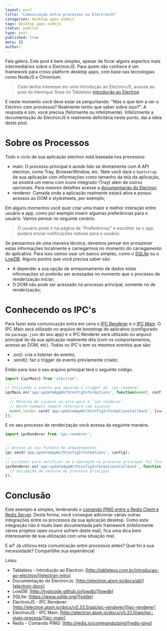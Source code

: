 ```yaml
---
layout: post
title: "Comunicação entre processos no ElectronJS"
categories: desktop apps nodejs
tags: desktop apps nodejs
status: publish
type: post
published: true
meta: {}
author:
---
```



Fala galera. Este post é bem simples, apesar de focar alguns aspectos mais intermediários sobre o ElectronJS. Para quem não conhece é um framework para cross-platform desktop apps, com base nas tecnologias como NodeJS e Chromium.

> Caso tenha interesse em uma introdução ao ElectronJS, acesse ao post do Henrique Sosa no Tableless [Introdução ao Electron][electron-intro]

E neste momento você deve estar se perguntando: "Mas o que tem a ver o Electron com processos? Realmente tenho que saber sobre isso?". A resposta é sim, você precisa (felizmente ou infelizmente). Infelizmente a documentação do ElectronJS é realmente deficitária neste ponto, daí a idéia deste post.


# Sobre os Processos

Todo o ciclo de sua aplicação electron está baseada nos processos:

- main: O processo principal é aonde lida-se diretamente com A API electron, como Tray, BrowserWindow, etc. Nele você dará o `bootstrap` de sua aplicação com informações como tamanho da tela da aplicação, se existirá um menu com ícone integrado (Tray) além de outros opcionais. Para maiores detalhes acesse a [documentação do Electron][electron-docs].
- renderer: Camada onde a aplicação realmente estará ativa e possui acessos ao DOM e stylesheets, por exemplo;

Em alguns momentos você quer criar uma maior e melhor interação entre usuário e app, como por exemplo inserir algumas preferências para o usuário. Vamos pensar no seguinte cenário:

> O usuário pode ir na página de "Preferências" e escolher se o app poderá enviar notificações nativas para o usuário.

Se pensarmos de uma maneira técnica, devemos pensar em armazenar estas informações localmente e carregarmos no momento do carregamento do aplicativo. Para isso vamos usar um banco simples, como o [SQLite][sqlite] ou o [LowDB][lowdb]. Alguns pontos que você precisa saber são:

- A depender a sua opção de armazenamento de dados estas informações só poderão ser acessadas no momento que o processo de renderização iniciar;
- O DOM não pode ser acessado no processo principal, somente no de renderização;


# Conhecendo os IPC's

Para fazer esta comunicação entra em cena o [IPC Renderer][ipc-renderer] e o [IPC Main][ipc-main]. O IPC Main será utilizado no arquivo de bootstrap do aplicativo (configurado no `package.json` do seu app) e o IPC Renderer será utilizado no arquivo principal do da sua aplicação realmente dita (com os comportamentos, acesso ao DOM, etc). Todos os IPC's tem os mesmos eventos que são:

- .on(): cria o listener do evento;
- .send(): faz o trigger do evento previamente criado;

Então para isso o seu arquivo principal terá o seguinte código.

```javascript
import {ipcMain} from 'electron';
...
// Iniciando o evento que aguarda o trigger do `ipc-renderer`
ipcMain.on('app:updateAppWithConfigInformations', function(event, config){
  ...
  // Retorno de sucesso ou erro para o `ipc-renderer`
  // Neste exemplo sempre retornará com sucesso
  event.sender.send('app:updateAppWithConfigInformationsCallback', {success: true});
});

```

E no seu processo de renderização você acessa da seguinte maneira.

```javascript
import ipcRenderer from 'ipc-renderer';

...
// Acesso ao seu formato de armazenamento
ipc.send('app:updateAppWithConfigInformations', config);
...
// Listener para verificar se a operação no processo principal foi finalizada com sucesso
ipcRenderer.on('app:updateAppWithConfigInformationsCallback', function(event, response) {
  // Validação do retorno do processo principal
});
```


# Conclusão

Este exemplo é simples, lembrando o [comando PING entre o Redis Client e Redis Server][redis-ping]. Desta forma, você consegue adicionar várias outras integrações entre os processos da sua aplicação desktop. Como esta integração não é muito bem documentada pelo framework (infelizmente vários projetos open source sofrem deste mal), fica uma dica bem interessante de sua utilização com uma situação real.

E aí? Já utilizou esta comunicação entre processos antes? Qual foi a sua necessidade? Compartilhe sua experiência!

Links:

- Tableless - Introdução ao Electron: [http://tableless.com.br/introducao-ao-electron/][electron-intro]
- Documentação do ElectronJs: [http://electron.atom.io/docs/all/][electron-docs]
- LowDB: [http://typicode.github.io/lowdb/][lowdb]
- SQLite: [https://www.sqlite.org/][sqlite]
- ElectronJS - IPC Renderer: [http://electron.atom.io/docs/v0.33.0/api/ipc-renderer/][ipc-renderer]
- ElectronJS - IPC Main: [http://electron.atom.io/docs/v0.33.0/api/ipc-main-process/][ipc-main]
- Redis - Comando PING: [http://redis.io/commands/ping][redis-ping]

[electron-intro]:http://tableless.com.br/introducao-ao-electron/
[lowdb]:http://typicode.github.io/lowdb/
[sqlite]:https://www.sqlite.org/
[electron-docs]:http://electron.atom.io/docs/all/
[ipc-renderer]:http://electron.atom.io/docs/v0.33.0/api/ipc-renderer/
[ipc-main]:http://electron.atom.io/docs/v0.33.0/api/ipc-main-process/
[redis-ping]:http://redis.io/commands/ping
